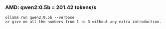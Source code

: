 ### AMD: qwen2:0.5b = 201.42 tokens/s


```
ollama run qwen2:0.5b --verbose
>> give me all the numbers from 1 to 3 without any extra introduction.
```

